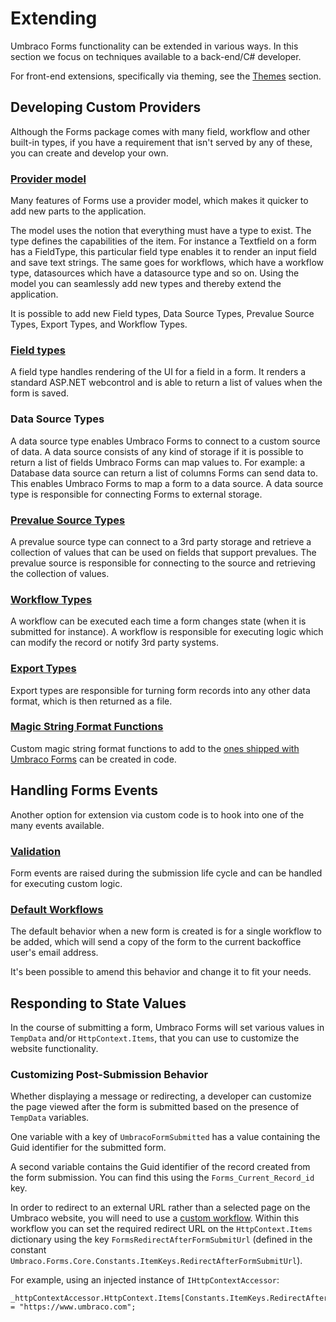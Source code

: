 # Extending

Umbraco Forms functionality can be extended in various ways. In this section we focus on techniques available to a back-end/C# developer.

For front-end extensions, specifically via theming, see the [Themes](../themes.md) section.

## Developing Custom Providers

Although the Forms package comes with many field, workflow and other built-in types, if you have a requirement that isn't served by any of these, you can create and develop your own.

### [Provider model](adding-a-type.md)

Many features of Forms use a provider model, which makes it quicker to add new parts to the application.

The model uses the notion that everything must have a type to exist. The type defines the capabilities of the item. For instance a Textfield on a form has a FieldType, this particular field type enables it to render an input field and save text strings. The same goes for workflows, which have a workflow type, datasources which have a datasource type and so on. Using the model you can seamlessly add new types and thereby extend the application.

It is possible to add new Field types, Data Source Types, Prevalue Source Types, Export Types, and Workflow Types.

### [Field types](adding-a-fieldtype.md)

A field type handles rendering of the UI for a field in a form. It renders a standard ASP.NET webcontrol and is able to return a list of values when the form is saved.

### Data Source Types

A data source type enables Umbraco Forms to connect to a custom source of data. A data source consists of any kind of storage if it is possible to return a list of fields Umbraco Forms can map values to. For example: a Database data source can return a list of columns Forms can send data to. This enables Umbraco Forms to map a form to a data source. A data source type is responsible for connecting Forms to external storage.

### [Prevalue Source Types](adding-a-prevaluesourcetype.md)

A prevalue source type can connect to a 3rd party storage and retrieve a collection of values that can be used on fields that support prevalues. The prevalue source is responsible for connecting to the source and retrieving the collection of values.

### [Workflow Types](adding-a-workflowtype.md)

A workflow can be executed each time a form changes state (when it is submitted for instance). A workflow is responsible for executing logic which can modify the record or notify 3rd party systems.

### [Export Types](adding-a-exporttype.md)

Export types are responsible for turning form records into any other data format, which is then returned as a file.

### [Magic String Format Functions](adding-a-magic-string-format-function.md)

Custom magic string format functions to add to the [ones shipped with Umbraco Forms](../magic-strings.md#formatting-magic-strings) can be created in code.

## Handling Forms Events

Another option for extension via custom code is to hook into one of the many events available.

### [Validation](adding-an-event-handler.md)

Form events are raised during the submission life cycle and can be handled for executing custom logic.

### [Default Workflows](customize-default-workflows.md)

The default behavior when a new form is created is for a single workflow to be added, which will send a copy of the form to the current backoffice user's email address.

It's been possible to amend this behavior and change it to fit your needs.

## Responding to State Values

In the course of submitting a form, Umbraco Forms will set various values in `TempData` and/or `HttpContext.Items`, that you can use to customize the website functionality.

### Customizing Post-Submission Behavior

Whether displaying a message or redirecting, a developer can customize the page viewed after the form is submitted based on the presence of `TempData` variables.

One variable with a key of `UmbracoFormSubmitted` has a value containing the Guid identifier for the submitted form.

A second variable contains the Guid identifier of the record created from the form submission. You can find this using the `Forms_Current_Record_id` key.

In order to redirect to an external URL rather than a selected page on the Umbraco website, you will need to use a [custom workflow](adding-a-workflowtype.md). Within this workflow you can set the required redirect URL on the `HttpContext.Items` dictionary using the key `FormsRedirectAfterFormSubmitUrl` (defined in the constant `Umbraco.Forms.Core.Constants.ItemKeys.RedirectAfterFormSubmitUrl`).

For example, using an injected instance of `IHttpContextAccessor`:

```
_httpContextAccessor.HttpContext.Items[Constants.ItemKeys.RedirectAfterFormSubmitUrl] = "https://www.umbraco.com";
```
